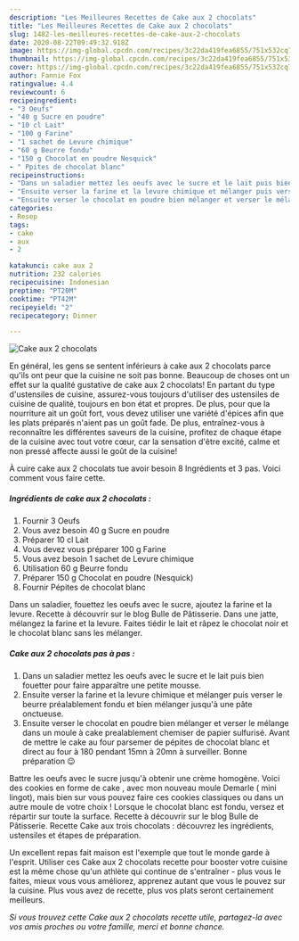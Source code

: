 ```yaml
---
description: "Les Meilleures Recettes de Cake aux 2 chocolats"
title: "Les Meilleures Recettes de Cake aux 2 chocolats"
slug: 1482-les-meilleures-recettes-de-cake-aux-2-chocolats
date: 2020-08-22T09:49:32.918Z
image: https://img-global.cpcdn.com/recipes/3c22da419fea6855/751x532cq70/cake-aux-2-chocolats-photo-principale-de-la-recette.jpg
thumbnail: https://img-global.cpcdn.com/recipes/3c22da419fea6855/751x532cq70/cake-aux-2-chocolats-photo-principale-de-la-recette.jpg
cover: https://img-global.cpcdn.com/recipes/3c22da419fea6855/751x532cq70/cake-aux-2-chocolats-photo-principale-de-la-recette.jpg
author: Fannie Fox
ratingvalue: 4.4
reviewcount: 6
recipeingredient:
- "3 Oeufs"
- "40 g Sucre en poudre"
- "10 cl Lait"
- "100 g Farine"
- "1 sachet de Levure chimique"
- "60 g Beurre fondu"
- "150 g Chocolat en poudre Nesquick"
- " Ppites de chocolat blanc"
recipeinstructions:
- "Dans un saladier mettez les oeufs avec le sucre et le lait puis bien fouetter pour faire apparaître une petite mousse."
- "Ensuite verser la farine et la levure chimique et mélanger puis verser le beurre préalablement fondu et bien mélanger jusqu&#39;à une pâte onctueuse."
- "Ensuite verser le chocolat en poudre bien mélanger et verser le mélange dans un moule à cake prealablement chemiser de papier sulfurisé. Avant de mettre le cake au four parsemer de pépites de chocolat blanc et direct au four à 180 pendant 15mn à 20mn à surveiller. Bonne préparation 😉"
categories:
- Resep
tags:
- cake
- aux
- 2

katakunci: cake aux 2 
nutrition: 232 calories
recipecuisine: Indonesian
preptime: "PT20M"
cooktime: "PT42M"
recipeyield: "2"
recipecategory: Dinner

---
```



![Cake aux 2 chocolats](https://img-global.cpcdn.com/recipes/3c22da419fea6855/751x532cq70/cake-aux-2-chocolats-photo-principale-de-la-recette.jpg)

En général, les gens se sentent inférieurs à cake aux 2 chocolats parce qu'ils ont peur que la cuisine ne soit pas bonne. Beaucoup de choses ont un effet sur la qualité gustative de cake aux 2 chocolats! En partant du type d'ustensiles de cuisine, assurez-vous toujours d'utiliser des ustensiles de cuisine de qualité, toujours en bon état et propres. De plus, pour que la nourriture ait un goût fort, vous devez utiliser une variété d'épices afin que les plats préparés n'aient pas un goût fade. De plus, entraînez-vous à reconnaître les différentes saveurs de la cuisine, profitez de chaque étape de la cuisine avec tout votre cœur, car la sensation d'être excité, calme et non pressé affecte aussi le goût de la cuisine!

<!--inarticleads1-->

À cuire cake aux 2 chocolats tue avoir besoin 8 Ingrédients et 3 pas. Voici comment vous faire cette.

##### Ingrédients de cake aux 2 chocolats :

1. Fournir 3 Oeufs
1. Vous avez besoin 40 g Sucre en poudre
1. Préparer 10 cl Lait
1. Vous devez vous préparer 100 g Farine
1. Vous avez besoin 1 sachet de Levure chimique
1. Utilisation 60 g Beurre fondu
1. Préparer 150 g Chocolat en poudre (Nesquick)
1. Fournir  Pépites de chocolat blanc


Dans un saladier, fouettez les oeufs avec le sucre, ajoutez la farine et la levure. Recette à découvrir sur le blog Bulle de Pâtisserie. Dans une jatte, mélangez la farine et la levure. Faites tiédir le lait et râpez le chocolat noir et le chocolat blanc sans les mélanger. 

<!--inarticleads2-->

##### Cake aux 2 chocolats pas à pas :

1. Dans un saladier mettez les oeufs avec le sucre et le lait puis bien fouetter pour faire apparaître une petite mousse.
1. Ensuite verser la farine et la levure chimique et mélanger puis verser le beurre préalablement fondu et bien mélanger jusqu&#39;à une pâte onctueuse.
1. Ensuite verser le chocolat en poudre bien mélanger et verser le mélange dans un moule à cake prealablement chemiser de papier sulfurisé. Avant de mettre le cake au four parsemer de pépites de chocolat blanc et direct au four à 180 pendant 15mn à 20mn à surveiller. Bonne préparation 😉


Battre les oeufs avec le sucre jusqu&#39;à obtenir une crème homogène. Voici des cookies en forme de cake , avec mon nouveau moule Demarle ( mini lingot), mais bien sur vous pouvez faire ces cookies classiques ou dans un autre moule de votre choix ! Lorsque le chocolat blanc est fondu, versez et répartir sur toute la surface. Recette à découvrir sur le blog Bulle de Pâtisserie. Recette Cake aux trois chocolats : découvrez les ingrédients, ustensiles et étapes de préparation. 

<!--inarticleads1-->

<p>
Un excellent repas fait maison est l'exemple que tout le monde garde à l'esprit. Utiliser ces Cake aux 2 chocolats recette pour booster votre cuisine est la même chose qu'un athlète qui continue de s'entraîner - plus vous le faites, mieux vous vous améliorez, apprenez autant que vous le pouvez sur la cuisine. Plus vous avez de recette, plus vos plats seront certainement meilleurs.
</p>

<p>
<i>Si vous trouvez cette Cake aux 2 chocolats recette utile, partagez-la avec vos amis proches ou votre famille, merci et bonne chance.</i>
</p>
